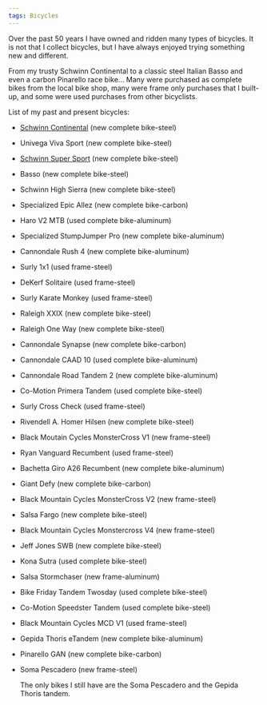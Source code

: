 ```yaml
---
tags: Bicycles
---
```


Over the past 50 years I have owned and ridden many types of bicycles. It is not that I collect bicycles, but I have always enjoyed trying something new and different.

From my trusty Schwinn Continental to a classic steel Italian Basso and even a carbon Pinarello race bike...
Many were purchased as complete bikes from the local bike shop, many were frame only purchases that I built-up, and some were used purchases from other bicyclists.

List of my past and present bicycles:

- [Schwinn Continental](https://bikehistory.org/bikes/continental/#1973-continental) (new complete bike-steel)
- Univega Viva Sport (new complete bike-steel)
- [Schwinn Super Sport](https://bikehistory.org/bikes/sport/#1984-sport) (new complete bike-steel)
- Basso (new complete bike-steel)
- Schwinn High Sierra (new complete bike-steel)
- Specialized Epic Allez (new complete bike-carbon)
- Haro V2 MTB (used complete bike-aluminum)
- Specialized StumpJumper Pro (new complete bike-aluminum)
- Cannondale Rush 4 (new complete bike-aluminum)
- Surly 1x1 (used frame-steel)
- DeKerf Solitaire (used frame-steel)
- Surly Karate Monkey (used frame-steel)
- Raleigh XXIX (new complete bike-steel)
- Raleigh One Way (new complete bike-steel)
- Cannondale Synapse (new complete bike-carbon)
- Cannondale CAAD 10 (used complete bike-aluminum)
- Cannondale Road Tandem 2 (new complete bike-aluminum)
- Co-Motion Primera Tandem (used complete bike-steel)
- Surly Cross Check (used frame-steel)
- Rivendell A. Homer Hilsen (new complete bike-steel)
- Black Moutain Cycles MonsterCross V1 (new frame-steel)
- Ryan Vanguard Recumbent (used frame-steel)
- Bachetta Giro A26 Recumbent (new complete bike-aluminum)
- Giant Defy (new complete bike-carbon)
- Black Mountain Cycles MonsterCross V2 (new frame-steel)
- Salsa Fargo (new complete bike-steel)
- Black Mountain Cycles Monstercross V4 (new frame-steel)
- Jeff Jones SWB (new complete bike-steel)
- Kona Sutra (used complete bike-steel)
- Salsa Stormchaser (new frame-aluminum)
- Bike Friday Tandem Twosday (used complete bike-steel)
- Co-Motion Speedster Tandem (used complete bike-steel)
- Black Mountain Cycles MCD V1 (used frame-steel)
- Gepida Thoris eTandem (new complete bike-aluminum)
- Pinarello GAN (new complete bike-carbon)
- Soma Pescadero (new frame-steel)

  The only bikes I still have are the Soma Pescadero and the Gepida Thoris tandem.


